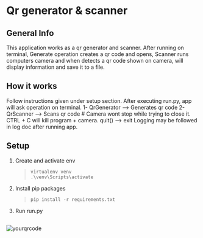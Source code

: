 # Qr generator & scanner
## General Info
This application works as a qr generator and scanner. After running on terminal, Generate operation creates a qr code and opens, Scanner runs computers camera and when detects a qr code
shown on camera, will display information and save it to a file. 

## How it works
Follow instructions given under setup section. After executing run.py, app will ask operation on terminal.
1- QrGenerator --> Generates qr code
2- QrScanner --> Scans qr code  # Camera wont stop while trying to close it. CTRL + C will kill program + camera.
quit() --> exit
Logging may be followed in log doc after running app.

## Setup

 1. Create and activate env

    >     virtualenv venv
    >     .\venv\Scripts\activate

 2. Install pip packages

	> 	 `pip install -r requirements.txt`

 3. Run run.py

##
![yourqrcode](https://user-images.githubusercontent.com/73230039/133126076-5c63756a-588e-41c2-9bed-a43b26db60ef.png)